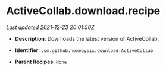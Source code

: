 # ActiveCollab.download.recipe

_Last updated 2021-12-23 20:01:50Z_

- **Description**: Downloads the latest version of ActiveCollab.

- **Identifier**: `com.github.homebysix.download.ActiveCollab`

- **Parent Recipes**: `None`
